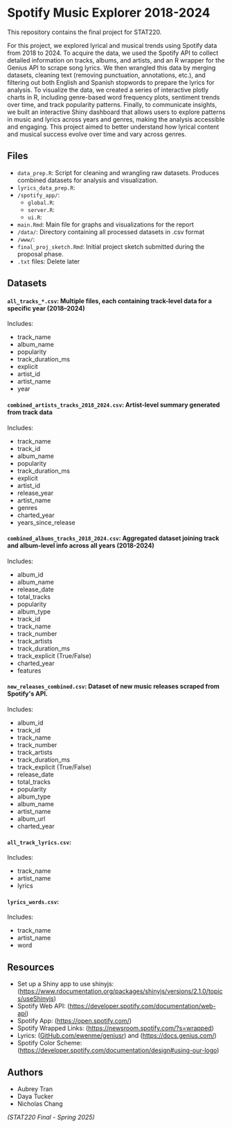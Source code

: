 # Spotify Music Explorer 2018-2024
This repository contains the final project for STAT220.

For this project, we explored lyrical and musical trends using Spotify data from 2018 to 2024. To acquire the data, we used the Spotify API to collect detailed information on tracks, albums, and artists, and an R wrapper for the Genius API to scrape song lyrics. We then wrangled this data by merging datasets, cleaning text (removing punctuation, annotations, etc.), and filtering out both English and Spanish stopwords to prepare the lyrics for analysis. To visualize the data, we created a series of interactive plotly charts in R, including genre-based word frequency plots, sentiment trends over time, and track popularity patterns. Finally, to communicate insights, we built an interactive Shiny dashboard that allows users to explore patterns in music and lyrics across years and genres, making the analysis accessible and engaging. This project aimed to better understand how lyrical content and musical success evolve over time and vary across genres.

## Files
- `data_prep.R`: Script for cleaning and wrangling raw datasets. Produces combined datasets for analysis and visualization.
- `lyrics_data_prep.R`:
- `/spotify_app/`:
  - `global.R`:
  - `server.R`:
  - `ui.R`:
- `main.Rmd`: Main file for graphs and visualizations for the report
- `/data/`: Directory containing all processed datasets in .csv format
- `/www/`:
- `final_proj_sketch.Rmd`: Initial project sketch submitted during the proposal phase.
- `.txt` files: Delete later

## Datasets
#### `all_tracks_*.csv`: Multiple files, each containing track-level data for a specific year (2018–2024)
Includes:
- track_name
- album_name
- popularity
- track_duration_ms
- explicit
- artist_id
- artist_name
- year

#### `combined_artists_tracks_2018_2024.csv`: Artist-level summary generated from track data
Includes:
- track_name
- track_id
- album_name
- popularity
- track_duration_ms
- explicit
- artist_id
- release_year
- artist_name
- genres
- charted_year
- years_since_release

#### `combined_albums_tracks_2018_2024.csv`: Aggregated dataset joining track and album-level info across all years (2018-2024)
Includes:
- album_id
- album_name
- release_date
- total_tracks
- popularity
- album_type
- track_id
- track_name
- track_number
- track_artists
- track_duration_ms
- track_explicit (True/False)
- charted_year
- features

#### `new_releases_combined.csv`: Dataset of new music releases scraped from Spotify's API.
Includes:
- album_id
- track_id
- track_name
- track_number
- track_artists
- track_duration_ms
- track_explicit (True/False)
- release_date
- total_tracks
- popularity
- album_type
- album_name
- artist_name
- album_url
- charted_year

#### `all_track_lyrics.csv`: 
Includes:
- track_name
- artist_name
- lyrics

#### `lyrics_words.csv`: 
Includes:
- track_name
- artist_name
- word

## Resources
- Set up a Shiny app to use shinyjs: (https://www.rdocumentation.org/packages/shinyjs/versions/2.1.0/topics/useShinyjs)
- Spotify Web API: (https://developer.spotify.com/documentation/web-api)
- Spotify App: (https://open.spotify.com/)
- Spotify Wrapped Links: (https://newsroom.spotify.com/?s=wrapped)
- Lyrics: ([GitHub.com/ewenme/geniusr](https://github.com/ewenme/geniusr)) and (https://docs.genius.com/)
- Spotify Color Scheme: (https://developer.spotify.com/documentation/design#using-our-logo)

## Authors
- Aubrey Tran
- Daya Tucker
- Nicholas Chang
  
*(STAT220 Final - Spring 2025)*
